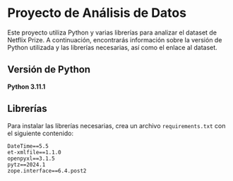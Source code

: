 # Proyecto de Análisis de Datos

Este proyecto utiliza Python y varias librerías para analizar el dataset de Netflix Prize. A continuación, encontrarás información sobre la versión de Python utilizada y las librerías necesarias, así como el enlace al dataset.

## Versión de Python

**Python 3.11.1**

## Librerías

Para instalar las librerías necesarias, crea un archivo `requirements.txt` con el siguiente contenido:

```plaintext
DateTime==5.5
et-xmlfile==1.1.0
openpyxl==3.1.5
pytz==2024.1
zope.interface==6.4.post2
